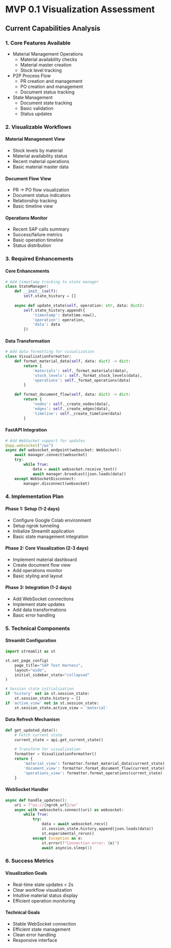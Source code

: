 # MVP 0.1 Visualization Assessment

## Current Capabilities Analysis

### 1. Core Features Available
- Material Management Operations
  - Material availability checks
  - Material master creation
  - Stock level tracking
- P2P Process Flow
  - PR creation and management
  - PO creation and management
  - Document status tracking
- State Management
  - Document state tracking
  - Basic validation
  - Status updates

### 2. Visualizable Workflows

#### Material Management View
- Stock levels by material
- Material availability status
- Recent material operations
- Basic material master data

#### Document Flow View
- PR → PO flow visualization
- Document status indicators
- Relationship tracking
- Basic timeline view

#### Operations Monitor
- Recent SAP calls summary
- Success/failure metrics
- Basic operation timeline
- Status distribution

### 3. Required Enhancements

#### Core Enhancements
```python
# Add timestamp tracking to state manager
class StateManager:
    def __init__(self):
        self.state_history = []
    
    async def update_state(self, operation: str, data: dict):
        self.state_history.append({
            'timestamp': datetime.now(),
            'operation': operation,
            'data': data
        })
```

#### Data Transformation
```python
# Add data formatting for visualization
class VisualizationFormatter:
    def format_material_data(self, data: dict) -> dict:
        return {
            'materials': self._format_materials(data),
            'stock_levels': self._format_stock_levels(data),
            'operations': self._format_operations(data)
        }
    
    def format_document_flow(self, data: dict) -> dict:
        return {
            'nodes': self._create_nodes(data),
            'edges': self._create_edges(data),
            'timeline': self._create_timeline(data)
        }
```

#### FastAPI Integration
```python
# Add WebSocket support for updates
@app.websocket("/ws")
async def websocket_endpoint(websocket: WebSocket):
    await manager.connect(websocket)
    try:
        while True:
            data = await websocket.receive_text()
            await manager.broadcast(json.loads(data))
    except WebSocketDisconnect:
        manager.disconnect(websocket)
```

### 4. Implementation Plan

#### Phase 1: Setup (1-2 days)
- Configure Google Colab environment
- Setup ngrok tunneling
- Initialize Streamlit application
- Basic state management integration

#### Phase 2: Core Visualization (2-3 days)
- Implement material dashboard
- Create document flow view
- Add operations monitor
- Basic styling and layout

#### Phase 3: Integration (1-2 days)
- Add WebSocket connections
- Implement state updates
- Add data transformations
- Basic error handling

### 5. Technical Components

#### Streamlit Configuration
```python
import streamlit as st

st.set_page_config(
    page_title="SAP Test Harness",
    layout="wide",
    initial_sidebar_state="collapsed"
)

# Session state initialization
if 'history' not in st.session_state:
    st.session_state.history = []
if 'active_view' not in st.session_state:
    st.session_state.active_view = 'material'
```

#### Data Refresh Mechanism
```python
def get_updated_data():
    # Fetch current state
    current_state = api.get_current_state()
    
    # Transform for visualization
    formatter = VisualizationFormatter()
    return {
        'material_view': formatter.format_material_data(current_state),
        'document_view': formatter.format_document_flow(current_state),
        'operations_view': formatter.format_operations(current_state)
    }
```

#### WebSocket Handler
```python
async def handle_updates():
    uri = f"ws://{ngrok_url}/ws"
    async with websockets.connect(uri) as websocket:
        while True:
            try:
                data = await websocket.recv()
                st.session_state.history.append(json.loads(data))
                st.experimental_rerun()
            except Exception as e:
                st.error(f"Connection error: {e}")
                await asyncio.sleep(1)
```

### 6. Success Metrics

#### Visualization Goals
- Real-time state updates < 2s
- Clear workflow visualization
- Intuitive material status display
- Efficient operation monitoring

#### Technical Goals
- Stable WebSocket connection
- Efficient state management
- Clean error handling
- Responsive interface